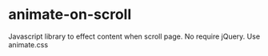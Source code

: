 # animate-on-scroll
Javascript library to effect content when scroll page. No require jQuery. Use animate.css
